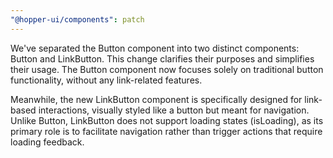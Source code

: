 ```yaml
---
"@hopper-ui/components": patch
---
```


We've separated the Button component into two distinct components: Button and LinkButton. This change clarifies their purposes and simplifies their usage. The Button component now focuses solely on traditional button functionality, without any link-related features.

Meanwhile, the new LinkButton component is specifically designed for link-based interactions, visually styled like a button but meant for navigation. Unlike Button, LinkButton does not support loading states (isLoading), as its primary role is to facilitate navigation rather than trigger actions that require loading feedback.

